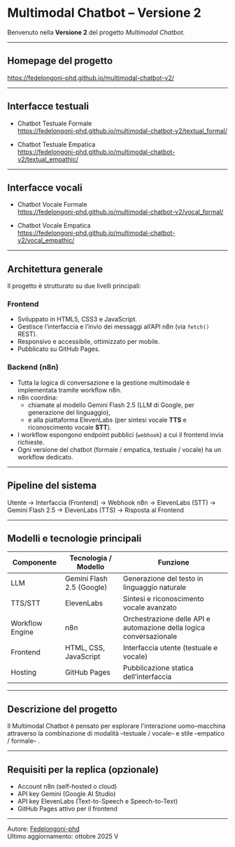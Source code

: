 # Multimodal Chatbot – Versione 2

Benvenuto nella **Versione 2** del progetto *Multimodal Chatbot*.  

---

## Homepage del progetto
https://fedelongoni-phd.github.io/multimodal-chatbot-v2/

---

## Interfacce testuali

- Chatbot Testuale Formale  
  https://fedelongoni-phd.github.io/multimodal-chatbot-v2/textual_formal/

- Chatbot Testuale Empatica  
  https://fedelongoni-phd.github.io/multimodal-chatbot-v2/textual_empathic/

---

## Interfacce vocali

- Chatbot Vocale Formale  
  https://fedelongoni-phd.github.io/multimodal-chatbot-v2/vocal_formal/

- Chatbot Vocale Empatica  
  https://fedelongoni-phd.github.io/multimodal-chatbot-v2/vocal_empathic/

---

## Architettura generale

Il progetto è strutturato su due livelli principali:

### Frontend
- Sviluppato in HTML5, CSS3 e JavaScript.  
- Gestisce l’interfaccia e l’invio dei messaggi all’API n8n (via `fetch()` REST).  
- Responsivo e accessibile, ottimizzato per mobile.  
- Pubblicato su GitHub Pages.

### Backend (n8n)
- Tutta la logica di conversazione e la gestione multimodale è implementata tramite workflow n8n.
- n8n coordina:
  - chiamate al modello Gemini Flash 2.5 (LLM di Google, per generazione del linguaggio),
  - e alla piattaforma ElevenLabs (per sintesi vocale **TTS** e riconoscimento vocale **STT**).
- I workflow espongono endpoint pubblici (`webhook`) a cui il frontend invia richieste.  
- Ogni versione del chatbot (formale / empatica, testuale / vocale) ha un workflow dedicato.

---

## Pipeline del sistema

Utente → Interfaccia (Frontend) → Webhook n8n → ElevenLabs (STT) → Gemini Flash 2.5 → ElevenLabs (TTS) → Risposta al Frontend

---

## Modelli e tecnologie principali

| Componente | Tecnologia / Modello | Funzione |
|-------------|----------------------|-----------|
| LLM | Gemini Flash 2.5 (Google) | Generazione del testo in linguaggio naturale |
| TTS/STT | ElevenLabs | Sintesi e riconoscimento vocale avanzato |
| Workflow Engine | n8n | Orchestrazione delle API e automazione della logica conversazionale |
| Frontend | HTML, CSS, JavaScript | Interfaccia utente (testuale e vocale) |
| Hosting | GitHub Pages | Pubblicazione statica dell’interfaccia |

---

## Descrizione del progetto

Il Multimodal Chatbot è pensato per esplorare l'interazione uomo–macchina attraverso la combinazione di modalità –testuale / vocale– e stile –empatico / formale– .  

---

## Requisiti per la replica (opzionale)
- Account n8n (self-hosted o cloud)
- API key Gemini (Google AI Studio)
- API key ElevenLabs (Text-to-Speech e Speech-to-Text)
- GitHub Pages attivo per il frontend

---

Autore: [Fedelongoni-phd](https://github.com/Fedelongoni-phd)  
Ultimo aggiornamento: ottobre 2025
V
